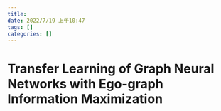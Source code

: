 ```yaml
---
title:
date: 2022/7/19 上午10:47
tags: []
categories: []
---
```


# Transfer Learning of Graph Neural Networks with Ego-graph Information Maximization

